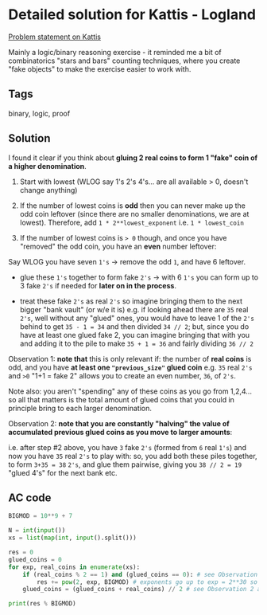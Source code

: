 # Detailed solution for Kattis - Logland

[Problem statement on Kattis](https://open.kattis.com/problems/logland)

Mainly a logic/binary reasoning exercise - it reminded me a bit of combinatorics "stars and bars" counting techniques, where you create "fake objects" to make the exercise easier to work with.

## Tags

binary, logic, proof

## Solution

I found it clear if you think about **gluing 2 real coins to form 1 "fake" coin of a higher denomination**.

1. Start with lowest (WLOG say 1's 2's 4's... are all available > 0, doesn't change anything)

2. If the number of lowest coins is **odd** then you can never make up the odd coin leftover (since there are no smaller denominations, we are at lowest). Therefore, add `1 * 2**lowest_exponent` i.e. `1 * lowest_coin`

3. If the number of lowest coins is `> 0` though, and once you have "removed" the odd coin, you have an **even** number leftover:

Say WLOG you have seven `1's` -> remove the odd `1`, and have 6 leftover.

- glue these `1's` together to form fake `2's` -> with 6 `1's` you can form up to 3 fake `2's` if needed for **later on in the process**.

- treat these fake `2's` as real `2's` so imagine bringing them to the next bigger "bank vault" (or w/e it is) e.g. if looking ahead there are `35` real `2's`, well without any "glued" ones, you would have to leave 1 of the `2's` behind to get `35 - 1 = 34` and then divided `34 // 2`; but, since you do have at least one glued fake 2, you can imagine bringing that with you and adding it to the pile to make `35 + 1 = 36` and fairly dividing `36 // 2`

Observation 1: **note that** this is only relevant if: the number of **real coins** is odd, and you have **at least one `"previous_size"` glued coin** e.g. `35` real `2's` and `>0` "1+1 = fake 2" allows you to create an even number, `36`, of `2's`.

Note also: you aren't "spending" any of these coins as you go from 1,2,4... so all that matters is the total amount of glued coins that you could in principle bring to each larger denomination.

Observation 2: **note that you are constantly "halving" the value of accumulated previous glued coins as you move to larger amounts**:

i.e. after step #2 above, you have `3` fake `2's` (formed from `6` real `1's`) and now you have `35` real `2's` to play with: so, you add both these piles together, to form `3+35 = 38` `2's`, and glue them pairwise, giving you `38 // 2 = 19` "glued 4's" for the next bank etc.


## AC code

```python
BIGMOD = 10**9 + 7

N = int(input())
xs = list(map(int, input().split()))

res = 0
glued_coins = 0
for exp, real_coins in enumerate(xs):
    if (real_coins % 2 == 1) and (glued_coins == 0): # see Observation 1 above, you don't have at least one glued coin to add to the ODD PILE of real_coins to allow fair division by 2
        res += pow(2, exp, BIGMOD) # exponents go up to exp = 2**30 so need to take modular power
    glued_coins = (glued_coins + real_coins) // 2 # see Observation 2 above, your N=glued_coins of value 2**exp now are merged with M real_coins of value 2**exp, to form (N+M)//2 "new glued coins" of value 2**(exp+1) ready for the next larger bank vault

print(res % BIGMOD)
```
